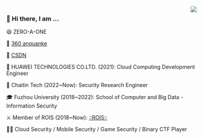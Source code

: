 <img align="right" src="https://github-readme-stats.vercel.app/api?username=ZERO-A-ONE&show_icons=true&icon_color=0366d6&bg_color=ffffff&hide_title=true" />

### 👋 Hi there, I am ...

😄 ZERO-A-ONE 

📕 [360 anquanke](https://www.anquanke.com/member.html?memberId=143126)

📕 [CSDN](https://blog.csdn.net/kelxLZ?spm=1000.2115.3001.5343)

🏢 HUAWEI TECHNOLOGIES CO.LTD. (2021): Cloud Computing Development Engineer 

🏢 Chaitin Tech (2022~Now): Security Research Engineer 

🎓 Fuzhou University (2018~2022): School of Computer and Big Data - Information Security 

⚔️ Member of ROIS (2018~Now): [::ROIS::](https://rois.io/)

🧑‍💻 Cloud Security / Mobile Security / Game Security / Binary CTF Player
